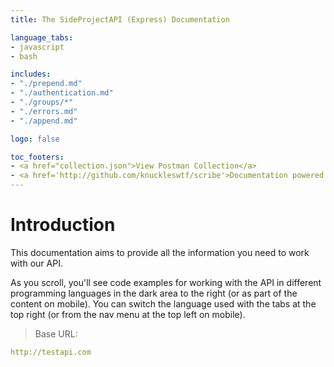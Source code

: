 ```yaml
---
title: The SideProjectAPI (Express) Documentation

language_tabs:
- javascript
- bash

includes:
- "./prepend.md"
- "./authentication.md"
- "./groups/*"
- "./errors.md"
- "./append.md"

logo: false

toc_footers:
- <a href="collection.json">View Postman Collection</a>
- <a href='http://github.com/knuckleswtf/scribe'>Documentation powered by Scribe ✍</a>
---
```


# Introduction


This documentation aims to provide all the information you need to work with our API.

<aside>As you scroll, you'll see code examples for working with the API in different programming languages in the dark area to the right (or as part of the content on mobile).
You can switch the language used with the tabs at the top right (or from the nav menu at the top left on mobile).</aside>

<script src="https://cdn.jsdelivr.net/npm/lodash@4.17.10/lodash.min.js"></script>
<script>
    var baseUrl = "http://testapi.com";
</script>
<script src="js/tryitout.js"></script>

> Base URL:

```yaml
http://testapi.com
```